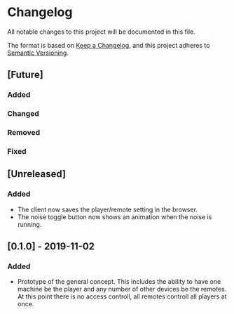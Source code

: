 # Changelog

All notable changes to this project will be documented in this file.

The format is based on [Keep a Changelog](https://keepachangelog.com/en/1.0.0/),
and this project adheres to [Semantic Versioning](https://semver.org/spec/v2.0.0.html).

## [Future]

### Added
### Changed
### Removed
### Fixed


## [Unreleased]

### Added
* The client now saves the player/remote setting in the browser.
* The noise toggle button now shows an animation when the noise is running.


## [0.1.0] - 2019-11-02

### Added
* Prototype of the general concept. This includes the ability to have one machine be the player and any number of other devices be the remotes. At this point there is no access controll, all remotes controll all players at once.
